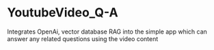 # YoutubeVideo_Q-A
Integrates OpenAi, vector database RAG into the simple app which can answer any related questions using the video content
